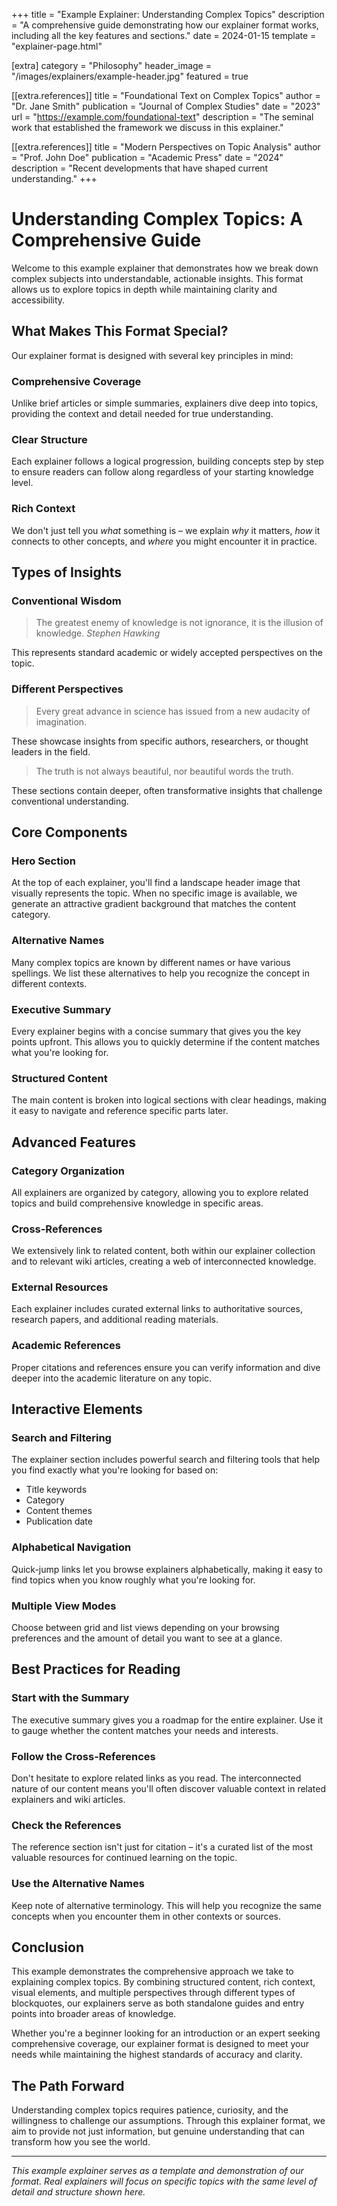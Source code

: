 +++
title = "Example Explainer: Understanding Complex Topics"
description = "A comprehensive guide demonstrating how our explainer format works, including all the key features and sections."
date = 2024-01-15
template = "explainer-page.html"

[extra]
category = "Philosophy"
header_image = "/images/explainers/example-header.jpg"
featured = true

[[extra.references]]
title = "Foundational Text on Complex Topics"
author = "Dr. Jane Smith"
publication = "Journal of Complex Studies"
date = "2023"
url = "https://example.com/foundational-text"
description = "The seminal work that established the framework we discuss in this explainer."

[[extra.references]]
title = "Modern Perspectives on Topic Analysis"
author = "Prof. John Doe"
publication = "Academic Press"
date = "2024"
description = "Recent developments that have shaped current understanding."
+++

# Understanding Complex Topics: A Comprehensive Guide

Welcome to this example explainer that demonstrates how we break down complex subjects into understandable, actionable insights. This format allows us to explore topics in depth while maintaining clarity and accessibility.

## What Makes This Format Special?

Our explainer format is designed with several key principles in mind:

### Comprehensive Coverage
Unlike brief articles or simple summaries, explainers dive deep into topics, providing the context and detail needed for true understanding.

### Clear Structure
Each explainer follows a logical progression, building concepts step by step to ensure readers can follow along regardless of your starting knowledge level.

### Rich Context
We don't just tell you *what* something is – we explain *why* it matters, *how* it connects to other concepts, and *where* you might encounter it in practice.

## Types of Insights

### Conventional Wisdom

> The greatest enemy of knowledge is not ignorance, it is the illusion of knowledge.
> <cite>Stephen Hawking</cite>

This represents standard academic or widely accepted perspectives on the topic.

### Different Perspectives

> Every great advance in science has issued from a new audacity of imagination.

These showcase insights from specific authors, researchers, or thought leaders in the field.

> The truth is not always beautiful, nor beautiful words the truth.

These sections contain deeper, often transformative insights that challenge conventional understanding.

## Core Components

### Hero Section
At the top of each explainer, you'll find a landscape header image that visually represents the topic. When no specific image is available, we generate an attractive gradient background that matches the content category.

### Alternative Names
Many complex topics are known by different names or have various spellings. We list these alternatives to help you recognize the concept in different contexts.

### Executive Summary
Every explainer begins with a concise summary that gives you the key points upfront. This allows you to quickly determine if the content matches what you're looking for.

### Structured Content
The main content is broken into logical sections with clear headings, making it easy to navigate and reference specific parts later.

## Advanced Features

### Category Organization
All explainers are organized by category, allowing you to explore related topics and build comprehensive knowledge in specific areas.

### Cross-References
We extensively link to related content, both within our explainer collection and to relevant wiki articles, creating a web of interconnected knowledge.

### External Resources
Each explainer includes curated external links to authoritative sources, research papers, and additional reading materials.

### Academic References
Proper citations and references ensure you can verify information and dive deeper into the academic literature on any topic.

## Interactive Elements

### Search and Filtering
The explainer section includes powerful search and filtering tools that help you find exactly what you're looking for based on:
- Title keywords
- Category
- Content themes
- Publication date

### Alphabetical Navigation
Quick-jump links let you browse explainers alphabetically, making it easy to find topics when you know roughly what you're looking for.

### Multiple View Modes
Choose between grid and list views depending on your browsing preferences and the amount of detail you want to see at a glance.

## Best Practices for Reading

### Start with the Summary
The executive summary gives you a roadmap for the entire explainer. Use it to gauge whether the content matches your needs and interests.

### Follow the Cross-References
Don't hesitate to explore related links as you read. The interconnected nature of our content means you'll often discover valuable context in related explainers and wiki articles.

### Check the References
The reference section isn't just for citation – it's a curated list of the most valuable resources for continued learning on the topic.

### Use the Alternative Names
Keep note of alternative terminology. This will help you recognize the same concepts when you encounter them in other contexts or sources.

## Conclusion

This example demonstrates the comprehensive approach we take to explaining complex topics. By combining structured content, rich context, visual elements, and multiple perspectives through different types of blockquotes, our explainers serve as both standalone guides and entry points into broader areas of knowledge.

Whether you're a beginner looking for an introduction or an expert seeking comprehensive coverage, our explainer format is designed to meet your needs while maintaining the highest standards of accuracy and clarity.

## The Path Forward

Understanding complex topics requires patience, curiosity, and the willingness to challenge our assumptions. Through this explainer format, we aim to provide not just information, but genuine understanding that can transform how you see the world.

---

*This example explainer serves as a template and demonstration of our format. Real explainers will focus on specific topics with the same level of detail and structure shown here.*